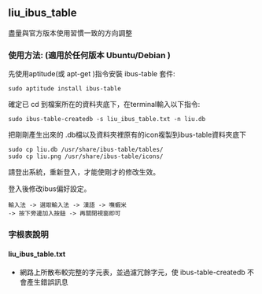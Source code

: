 ## liu_ibus_table

盡量與官方版本使用習慣一致的方向調整

### 使用方法: (適用於任何版本 Ubuntu/Debian )

先使用aptitude(或 apt-get )指令安裝 ibus-table 套件:

    sudo aptitude install ibus-table

確定已 cd 到檔案所在的資料夾底下，在terminal輸入以下指令:

    sudo ibus-table-createdb -s liu_ibus_table.txt -n liu.db

把剛剛產生出來的 .db檔以及資料夾裡原有的icon複製到ibus-table資料夾底下

    sudo cp liu.db /usr/share/ibus-table/tables/
    sudo cp liu.png /usr/share/ibus-table/icons/

請登出系統，重新登入，才能使剛才的修改生效。

登入後修改ibus偏好設定。

    輸入法 -> 選取輸入法 -> 漢語 -> 嘸蝦米
    -> 按下旁邊加入按鈕 -> 再關閉視窗即可

### 字根表說明

#### liu_ibus_table.txt

* 網路上所散布較完整的字元表，並過濾冗餘字元，使 ibus-table-createdb 不會產生錯誤訊息
